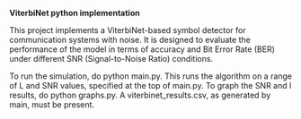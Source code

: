 **﻿ViterbiNet python implementation**

This project implements a ViterbiNet-based symbol detector for communication systems with noise. It is designed to evaluate the performance of the model in terms of accuracy and Bit Error Rate (BER) under different SNR (Signal-to-Noise Ratio) conditions.

To run the simulation, do python main.py. This runs the algorithm on a range of L and SNR values, specified at the top of main.py. To graph the SNR and l results, do python graphs.py. A viterbinet_results.csv, as generated by main, must be present.
